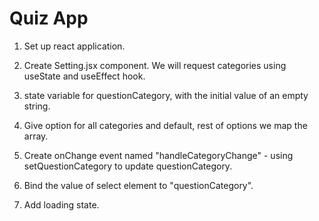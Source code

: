 # Quiz App

1. Set up react application.

2. Create Setting.jsx component. We will request categories using useState and useEffect hook.
3. state variable for questionCategory, with the initial value of an empty string.
4. Give option for all categories and default, rest of options we map the array.
5. Create onChange event named "handleCategoryChange" - using setQuestionCategory to update questionCategory.
6. Bind the value of select element to "questionCategory".
7. Add loading state.

